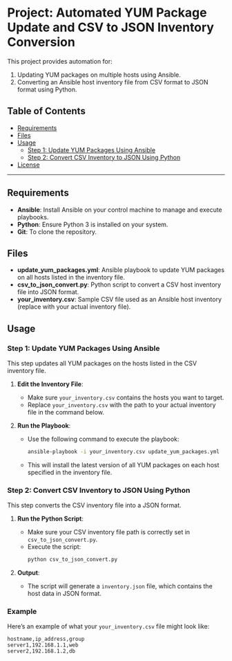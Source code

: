 # Project: Automated YUM Package Update and CSV to JSON Inventory Conversion

This project provides automation for:
1. Updating YUM packages on multiple hosts using Ansible.
2. Converting an Ansible host inventory file from CSV format to JSON format using Python.

## Table of Contents
- [Requirements](#requirements)
- [Files](#files)
- [Usage](#usage)
  - [Step 1: Update YUM Packages Using Ansible](#step-1-update-yum-packages-using-ansible)
  - [Step 2: Convert CSV Inventory to JSON Using Python](#step-2-convert-csv-inventory-to-json-using-python)
- [License](#license)

---

## Requirements

- **Ansible**: Install Ansible on your control machine to manage and execute playbooks.
- **Python**: Ensure Python 3 is installed on your system.
- **Git**: To clone the repository.

## Files

- **update_yum_packages.yml**: Ansible playbook to update YUM packages on all hosts listed in the inventory file.
- **csv_to_json_convert.py**: Python script to convert a CSV host inventory file into JSON format.
- **your_inventory.csv**: Sample CSV file used as an Ansible host inventory (replace with your actual inventory file).

## Usage

### Step 1: Update YUM Packages Using Ansible

This step updates all YUM packages on the hosts listed in the CSV inventory file.

1. **Edit the Inventory File**:
   - Make sure `your_inventory.csv` contains the hosts you want to target.
   - Replace `your_inventory.csv` with the path to your actual inventory file in the command below.

2. **Run the Playbook**:
   - Use the following command to execute the playbook:
     ```bash
     ansible-playbook -i your_inventory.csv update_yum_packages.yml
     ```

   - This will install the latest version of all YUM packages on each host specified in the inventory file.

### Step 2: Convert CSV Inventory to JSON Using Python

This step converts the CSV inventory file into a JSON format.

1. **Run the Python Script**:
   - Make sure your CSV inventory file path is correctly set in `csv_to_json_convert.py`.
   - Execute the script:
     ```bash
     python csv_to_json_convert.py
     ```

2. **Output**:
   - The script will generate a `inventory.json` file, which contains the host data in JSON format.

### Example

Here’s an example of what your `your_inventory.csv` file might look like:

```csv
hostname,ip_address,group
server1,192.168.1.1,web
server2,192.168.1.2,db
